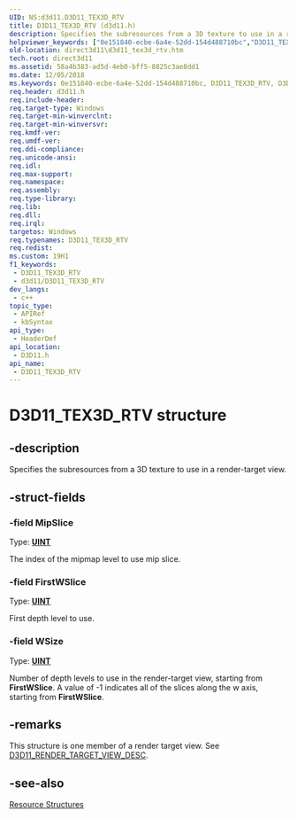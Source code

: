 ```yaml
---
UID: NS:d3d11.D3D11_TEX3D_RTV
title: D3D11_TEX3D_RTV (d3d11.h)
description: Specifies the subresources from a 3D texture to use in a render-target view.
helpviewer_keywords: ["0e151840-ecbe-6a4e-52dd-154d488710bc","D3D11_TEX3D_RTV","D3D11_TEX3D_RTV structure [Direct3D 11]","d3d11/D3D11_TEX3D_RTV","direct3d11.d3d11_tex3d_rtv"]
old-location: direct3d11\d3d11_tex3d_rtv.htm
tech.root: direct3d11
ms.assetid: 58a4b383-ad5d-4eb0-bff5-8825c3ae8dd1
ms.date: 12/05/2018
ms.keywords: 0e151840-ecbe-6a4e-52dd-154d488710bc, D3D11_TEX3D_RTV, D3D11_TEX3D_RTV structure [Direct3D 11], d3d11/D3D11_TEX3D_RTV, direct3d11.d3d11_tex3d_rtv
req.header: d3d11.h
req.include-header: 
req.target-type: Windows
req.target-min-winverclnt: 
req.target-min-winversvr: 
req.kmdf-ver: 
req.umdf-ver: 
req.ddi-compliance: 
req.unicode-ansi: 
req.idl: 
req.max-support: 
req.namespace: 
req.assembly: 
req.type-library: 
req.lib: 
req.dll: 
req.irql: 
targetos: Windows
req.typenames: D3D11_TEX3D_RTV
req.redist: 
ms.custom: 19H1
f1_keywords:
 - D3D11_TEX3D_RTV
 - d3d11/D3D11_TEX3D_RTV
dev_langs:
 - c++
topic_type:
 - APIRef
 - kbSyntax
api_type:
 - HeaderDef
api_location:
 - D3D11.h
api_name:
 - D3D11_TEX3D_RTV
---
```


# D3D11_TEX3D_RTV structure


## -description

Specifies the subresources from a 3D texture to use in a render-target view.

## -struct-fields

### -field MipSlice

Type: <b><a href="https://docs.microsoft.com/windows/desktop/WinProg/windows-data-types">UINT</a></b>

The index of the mipmap level to use mip slice.

### -field FirstWSlice

Type: <b><a href="https://docs.microsoft.com/windows/desktop/WinProg/windows-data-types">UINT</a></b>

First depth level to use.

### -field WSize

Type: <b><a href="https://docs.microsoft.com/windows/desktop/WinProg/windows-data-types">UINT</a></b>

Number of depth levels to use in the render-target view, starting from <b>FirstWSlice</b>. A value of -1 indicates all of the slices along the w axis, starting from <b>FirstWSlice</b>.

## -remarks

This structure is one member of a render target view. See <a href="https://docs.microsoft.com/windows/desktop/api/d3d11/ns-d3d11-d3d11_render_target_view_desc">D3D11_RENDER_TARGET_VIEW_DESC</a>.

## -see-also

<a href="https://docs.microsoft.com/windows/desktop/direct3d11/d3d11-graphics-reference-resource-structures">Resource Structures</a>


